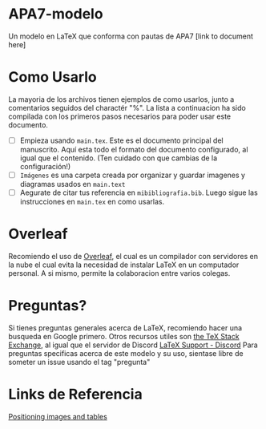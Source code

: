 # APA7-modelo
Un modelo en LaTeX que conforma con pautas de APA7 [link to document here]

# Como Usarlo
La mayoria de los archivos tienen ejemplos de como usarlos, junto a comentarios seguidos del charactér "%". La lista a continuacion ha sido compilada con los primeros pasos necesarios para poder usar este documento.

- [ ] Empieza usando ```main.tex```. Este es el documento principal del manuscrito. Aquí esta todo el formato del documento configurado, al igual que el contenido. (Ten cuidado con que cambias de la configuración!)
- [ ] ```Imágenes``` es una carpeta creada por organizar y guardar imagenes y diagramas usados en ```main.text```
- [ ] Aegurate de citar tus referencia en ```mibibliografia.bib```. Luego sigue las instrucciones en ```main.tex``` en como usarlas.

# Overleaf
Recomiendo el uso de [Overleaf](https://www.overleaf.com), el cual es un compilador con servidores en la nube el cual evita la necesidad de instalar LaTeX en un computador personal. A si mismo, permite la colaboracion entre varios colegas.

# Preguntas?
Si tienes preguntas generales acerca de LaTeX, recomiendo hacer una busqueda en Google primero. Otros recursos utiles son [the TeX Stack Exchange](http://tex.stackexchange.com/), al igual que el servidor de Discord [LaTeX Support - Discord](https://disboard.org/server/570670498309210112)
Para preguntas specificas acerca de este modelo y su uso, sientase libre de someter un issue usando el tag "pregunta"

# Links de Referencia
[Positioning images and tables](https://www.overleaf.com/learn/latex/Positioning_images_and_tables)
